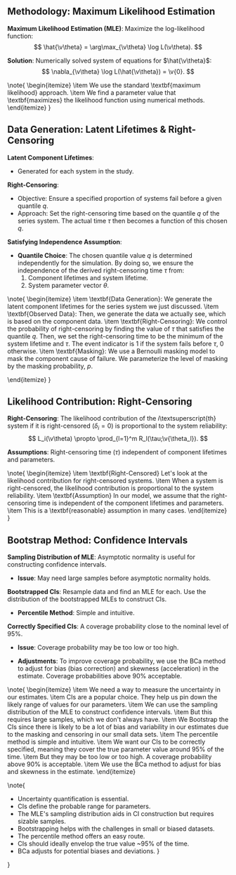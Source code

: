 ## Methodology: Maximum Likelihood Estimation

**Maximum Likelihood Estimation (MLE)**: Maximize the log-likelihood function:
$$
\hat{\v\theta} = \arg\max_{\v\theta} \log L(\v\theta).
$$

**Solution**: Numerically solved system of equations for $\hat{\v\theta}$:
$$
\nabla_{\v\theta} \log L(\hat{\v\theta}) = \v{0}.
$$

\note{
\begin{itemize}
\item We use the standard \textbf{maximum likelihood} approach.
\item We find a parameter value that \textbf{maximizes} the likelihood function using numerical methods.
\end{itemize}
}


## Data Generation: Latent Lifetimes & Right-Censoring

**Latent Component Lifetimes**:
- Generated for each system in the study.

**Right-Censoring**:
- Objective: Ensure a specified proportion of systems fail before a given quantile $q$.
- Approach: Set the right-censoring time based on the quantile $q$ of the series system. The actual time $\tau$ then becomes a function of this chosen $q$.

**Satisfying Independence Assumption**:
- **Quantile Choice**: The chosen quantile value $q$ is determined independently for the simulation. By doing so, we ensure the independence of the derived right-censoring time $\tau$ from:
    1. Component lifetimes and system lifetime.
    2. System parameter vector $\theta$.

\note{
\begin{itemize}
\item \textbf{Data Generation}: We generate the latent component lifetimes for the series system we just discussed.
\item \textbf{Observed Data}: Then, we generate the data we actually see, which is based on the component data.
\item \textbf{Right-Censoring}: We control the probability of right-censoring by
finding the value of $\tau$ that satisfies the quantile $q$. Then, we set the
right-censoring time to be the minimum of the system lifetime and $\tau$. The
event indicator is 1 if the system fails before $\tau$, 0 otherwise.
\item \textbf{Masking}: We use a Bernoulli masking model to mask the component
cause of failure. We parameterize the level of masking by the masking probability, $p$.

\end{itemize}
}






## Likelihood Contribution: Right-Censoring

**Right-Censoring**: The likelihood contribution of the $i$\textsuperscript{th}
system if it is right-censored ($\delta_i = 0$) is proportional to the system reliability:
$$
L_i(\v\theta) \propto \prod_{l=1}^m R_l(\tau;\v{\theta_l}).
$$

**Assumptions**: Right-censoring time ($\tau$) independent of component lifetimes
and parameters.

\note{
\begin{itemize}
\item \textbf{Right-Censored} Let's look at the likelihood contribution for
right-censored systems.
\item When a system is right-censored, the likelihood contribution is proportional to
the system reliability.
\item \textbf{Assumption} In our model, we assume that the right-censoring time
is independent of the component lifetimes and parameters.
\item This is a \textbf{reasonable} assumption in many cases.
\end{itemize}
}













## Bootstrap Method: Confidence Intervals

**Sampling Distribution of MLE**: Asymptotic normality is useful for
constructing confidence intervals.

  - **Issue**: May need large samples before asymptotic normality holds.

**Bootstrapped CIs**: Resample data and find an MLE for each. Use the
distribution of the bootstrapped MLEs to construct CIs.

- **Percentile Method**: Simple and intuitive.

**Correctly Specified CIs**: A coverage probability close to the nominal level of $95\%$.

  - **Issue**: Coverage probability may be too low or too high.

- **Adjustments**: To improve coverage probability, we use the BCa method to
  adjust for bias (bias correction) and skewness (acceleration) in the estimate.
  Coverage probabilities above $90\%$ acceptable.

\note{
\begin{itemize}
\item We need a way to measure the uncertainty in our estimates.
\item CIs are a popular choice. They help us pin down the likely range of values for our parameters.
\item We can use the sampling distribution of the MLE to construct confidence intervals.
\item But this requires large samples, which we don't always have.
\item We Bootstrap the CIs since there is likely to be a lot of bias and variability in our estimates due to the masking and censoring
in our small data sets.
\item The percentile method is simple and intuitive.
\item We want our CIs to be correctly specified, meaning they cover the true parameter value around 95% of the time.
\item But they may be too low or too high. A coverage probability above $90\%$ is acceptable.
\item We use the BCa method to adjust for bias and skewness in the estimate.
\end{itemize}

\note{
- Uncertainty quantification is essential.
- CIs define the probable range for parameters.
- The MLE's sampling distribution aids in CI construction but requires sizable samples.
- Bootstrapping helps with the challenges in small or biased datasets.
- The percentile method offers an easy route.
- CIs should ideally envelop the true value ~95% of the time.
- BCa adjusts for potential biases and deviations.
}


}





